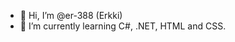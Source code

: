 - 👋 Hi, I’m @er-388 (Erkki)
- 🌱 I’m currently learning C#, .NET, HTML and CSS.

<!---
er-388/er-388 is a ✨ special ✨ repository because its `README.md` (this file) appears on your GitHub profile.
You can click the Preview link to take a look at your changes.
--->
